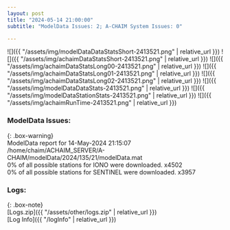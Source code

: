 ```yaml
---
layout: post
title: "2024-05-14 21:00:00"
subtitle: "ModelData Issues: 2; A-CHAIM System Issues: 0"

---
```


![]({{ "/assets/img/modelDataDataStatsShort-2413521.png" | relative_url }})
![]({{ "/assets/img/achaimDataStatsShort-2413521.png" | relative_url }})
![]({{ "/assets/img/achaimDataStatsLong00-2413521.png" | relative_url }})
![]({{ "/assets/img/achaimDataStatsLong01-2413521.png" | relative_url }})
![]({{ "/assets/img/achaimDataStatsLong02-2413521.png" | relative_url }})
![]({{ "/assets/img/modelDataDataStats-2413521.png" | relative_url }})
![]({{ "/assets/img/modelDataStationStats-2413521.png" | relative_url }})
![]({{ "/assets/img/achaimRunTime-2413521.png" | relative_url }})


### ModelData Issues:  
  
{: .box-warning}  
 ModelData report for 14-May-2024 21:15:07   
 /home/chaim/ACHAIM_SERVER/A-CHAIM/modelData/2024/135/21/modelData.mat   
 0% of all possible stations for IONO were downloaded. x4502   
 0% of all possible stations for SENTINEL were downloaded. x3957   
  


### Logs:  
  
{: .box-note}  
[Logs.zip]({{ "/assets/other/logs.zip" | relative_url }})  
[Log Info]({{ "/logInfo" | relative_url }})  
